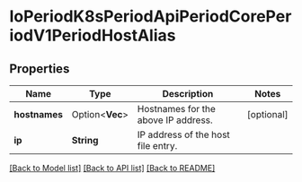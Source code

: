 # IoPeriodK8sPeriodApiPeriodCorePeriodV1PeriodHostAlias

## Properties

Name | Type | Description | Notes
------------ | ------------- | ------------- | -------------
**hostnames** | Option<**Vec<String>**> | Hostnames for the above IP address. | [optional]
**ip** | **String** | IP address of the host file entry. | 

[[Back to Model list]](../README.md#documentation-for-models) [[Back to API list]](../README.md#documentation-for-api-endpoints) [[Back to README]](../README.md)


